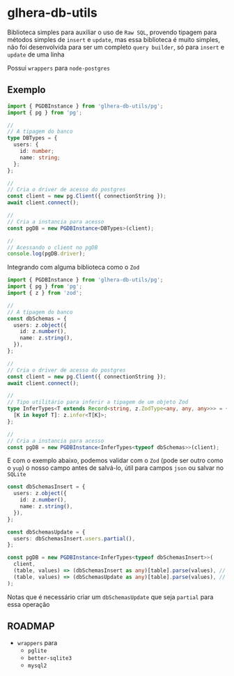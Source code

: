 # glhera-db-utils

Biblioteca simples para auxiliar o uso de `Raw SQL`, provendo tipagem para métodos simples de `insert` e `update`, mas essa biblioteca é muito simples, não foi desenvolvida para ser um completo `query builder`, só para `insert` e `update` de uma linha

Possui `wrappers` para `node-postgres`

## Exemplo

```ts
import { PGDBInstance } from 'glhera-db-utils/pg';
import { pg } from 'pg';

//
// A tipagem do banco
type DBTypes = {
  users: {
    id: number;
    name: string;
  };
};

//
// Cria o driver de acesso do postgres
const client = new pg.Client({ connectionString });
await client.connect();

//
// Cria a instancia para acesso
const pgDB = new PGDBInstance<DBTypes>(client);

//
// Acessando o client no pgDB
console.log(pgDB.driver);
```

Integrando com alguma biblioteca como o `Zod`

```ts
import { PGDBInstance } from 'glhera-db-utils/pg';
import { pg } from 'pg';
import { z } from 'zod';

//
// A tipagem do banco
const dbSchemas = {
  users: z.object({
    id: z.number(),
    name: z.string(),
  }),
};

//
// Cria o driver de acesso do postgres
const client = new pg.Client({ connectionString });
await client.connect();

//
// Tipo utilitário para inferir a tipagem de um objeto Zod
type InferTypes<T extends Record<string, z.ZodType<any, any, any>>> = {
  [K in keyof T]: z.infer<T[K]>;
};

//
// Cria a instancia para acesso
const pgDB = new PGDBInstance<InferTypes<typeof dbSchemas>>(client);
```

E com o exemplo abaixo, podemos validar com o `Zod` (pode ser outro como o `yup`) o nosso campo antes de salvá-lo, útil para campos `json` ou salvar no `SQLite`

```ts
const dbSchemasInsert = {
  users: z.object({
    id: z.number(),
    name: z.string(),
  }),
};

const dbSchemasUpdate = {
  users: dbSchemasInsert.users.partial(),
};

const pgDB = new PGDBInstance<InferTypes<typeof dbSchemasInsert>>(
  client,
  (table, values) => (dbSchemasInsert as any)[table].parse(values), // Insert, unfortunately typing here does not work well
  (table, values) => (dbSchemasUpdate as any)[table].parse(values), // Update, unfortunately typing here does not work well
);
```

Notas que é necessário criar um `dbSchemasUpdate` que seja `partial` para essa operação

## ROADMAP

- `wrappers` para
  - `pglite`
  - `better-sqlite3`
  - `mysql2`
